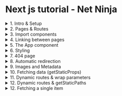 # Next js tutorial - Net Ninja
<details>
<summary>1. Intro & Setup</summary>

- ```npx create-next-app app-name```
</details>

<details>
<summary>2. Pages & Routes</summary>

- Routing is done automatically by Next, mirroring the file structure in the project.
- Each page is a react component inside the ```pages``` folder.
- Subfolders also are mirrored as routes in the application.
- ```index.js``` files are the default page for any given route/subfolder.

</details>

<details>
<summary>3. Import components</summary>
  
- Import syntax is the same as React:

~~~jsx
import Component from "../components/Component"
~~~
</details>

<details>
<summary>4. Linking between pages</summary>

- Client-side navigation is done throught the ```Link``` component and it runs on the browser. Different pages are loaded via JavaScript, instead of HTTP requests, resulting in a much quicker loading time.

~~~jsx
import Link from "next/link"
<Link href="/about">
    <h1>About</h1>
</Link>
~~~

- ```href``` values in a ```Link``` component correspond to its route, which follow the routing rules as seen in [2].

- **Code-splitting & pre-fetching**: By default, Next code-splits the application, so that only the JavaScript needed for the current page is served from the server. You can see it in action at ```Inspect > Network```. At production, Next also will pre-fetch any code needed for the current page in the background, decreasing its loading time. See more at https://web.dev/route-prefetching-in-nextjs/.

</details>

<details>
<summary>5. The App component</summary>

- In ```_app.js```, the ```App``` component takes as an argument the corresponding component of the current page (located at the ```pages``` folder, as seen in [2]).

~~~jsx
// @ _app.js
export default function App({ Component, pageProps }) {
  return (<Component {...pageProps} />)
}
~~~

- **Tip: Adding a Layout to all pages**

~~~jsx
// @ Layout.js
export default function Layout({ children }) {
  return (<>
    <Navbar/>
    {children}
    <Footer/>
  </>)
}
~~~

~~~jsx
// @ _app.js
export default function App({ Component, pageProps }) {
  return (<Layout><Component {...pageProps} /></Layout>)
}
~~~

~~~jsx
// @ index.js || someotherpage.js
export default function HomeOrSomeOtherName() {
  return (<Stuff/>)
}
~~~
</details>

<details>
<summary>6. Styling</summary>

- ***Global style sheet:***

~~~jsx
// @ _app.js
import '@/styles/globals.css'

export default function App({ Component, pageProps }) {
  return <Component {...pageProps} />
}
~~~

- ***Regular imports***

~~~javascript
import 'folder/file.css'

export default function _() {
  return </>
}
~~~

- ***CSS modules***

A CSS Module is a CSS file in which all class names are scoped locally by default.
See more at https://github.com/css-modules/css-modules.

~~~css
/* @ folder1/Component.module.css */
Style1{...}
Style2{...}
Style3{...}
~~~

~~~jsx
// @ folder2/Component.js
import styles from "folder1/Component.module.css"
export default function Component (){
    return(<>
        <div ClassName={styles.Style1}>Style 1</div>
        <div ClassName={styles.Style2}>Style 2</div>
        <div ClassName={styles.Style3}>Style 3</div>
        </>)
}
~~~

Once the component is rendered, the corresponding HTML element's name mirrors the file structure, followed by a random suffix. This way, you can safely repeat naming conventions without generating conflict in the final CSS file.

~~~html
<!-- Rendered HTML -->
<div class="Component_Style1_1Ecsu"/>
<div class="Component_Style2_4kYos"/>
<div class="Component_Style3_8i0mq"/>
~~~

~~~css
/* Rendered CSS */
Component_Style1_1Ecsu{...}
Component_Style2_4kYos{...}
Component_Style3_8i0mq{...}
~~~

*(!) Pure elements cannot be targeted in module-based CSS. To target pure elements, you will need to use a global stylesheet or a regular import.*
</details>

<details>

<summary>7. 404 page</summary>

- At the ```/pages``` folder, add a file called ```404.js```. Next will handle it automatically.
</details>

<details>

<summary>8. Automatic redirection</summary>

~~~jsx
// @ 404.js
const NotFound = () => {
  const router = useRouter()
  useEffect(()=>{
    setTimeOut(() => {
      router.go(-1)
    },3000)
  },[])
  return(<>404</>)
}
export default NotFound
~~~
</details>

<details>
<summary>9. Images and Metadata</summary>

- Next's ```Image``` component is as a replacement for the ```img``` element. ```Image``` comes with automatic responsiveness and lazy loading 
(See more at https://dev.to/dephraiim/lazy-loading-images-in-nextjs-3am8).
- See more at
  - https://nextjs.org/docs/api-reference/next/image
  - https://dev.to/dephraiim/lazy-loading-images-in-nextjs-3am8
  - https://www.youtube.com/watch?v=8viWcH5bUE4

~~~jsx
import Image from 'next/image'
export default function Page(){
  return(
    <Image src="/image.png" width={10} height={10}/>
  )
}
~~~


- Metadata can be placed inside the ```Head``` component.

~~~jsx
import Head from 'next/head'
export default function Page(){
  return(<>
    <Head>
      <title>Page's title</title>
      <meta name="keywords" content="something"/>
    </Head>
  </>)
}
~~~

</details>

<details>
<summary>10. Fetching data (getStaticProps)</summary>

- JSON Placeholder: https://jsonplaceholder.typicode.com (free fake API for tests)

- ```useEffect``` could be used to fetch data into a component. However, it's prefered that the content be pre-rendered in the server, so that the template has data in it.

- If you export a function called ```getStaticProps``` (Static Site Generation) from a page, Next.js will pre-render this page at build time using the props returned by getStaticProps (https://nextjs.org/docs/basic-features/data-fetching/get-static-props).

~~~jsx
export const getStaticProps = async ()=>{
  const res = await fetch ("https://jsonplaceholder.typicode.com/users")
  const data = await res.json()
  return {
    props:{users:data}
  }
}

export default function Home({users}) {
  return (<>
    <div>
      {users.map(user=>(
        <div key={user.id}>{user.name}</div>
      ))}
    </div>
  </>)
}
~~~

</details>

<details>
<summary>11. Dynamic routes & wrap parameters</summary>

- Since the routes mirror the file structure, next makes use of a square brackets syntax for its files (```[id].js```) to indicate that the route corresponds to a wrap parameter.

- Now, the ```Link``` component can be used for dynamic routing
~~~jsx
<Link href={"../users/"+{user.id}}>{user.name}}</Link>
// all routes in the form of "../users/{user.id}" will now be routed to the file [id].js. 
~~~

</details>

<details>
<summary>12. Dynamic routes & getStaticPaths</summary>

- If a page has Dynamic Routes and uses getStaticProps, it needs to define a list of paths to be statically generated.
When you export a function called ```getStaticPaths``` (Static Site Generation) from a page that uses dynamic routes, Next.js will statically pre-render all the paths specified by ```getStaticPaths```. (https://nextjs.org/docs/basic-features/data-fetching/get-static-paths)

~~~jsx
// pages/posts/[id].js

// Generates `/posts/1` and `/posts/2`
export async function getStaticPaths() {
  return {
    paths: [{ params: { id: '1' } }, { params: { id: '2' } }],
    fallback: false, // can also be true or 'blocking'
  }
}

// `getStaticPaths` requires using `getStaticProps`
export async function getStaticProps(context) {
  return {
    // Passed to the page component as props
    props: { post: {} },
  }
}

export default function Post({ post }) {
  // Render post...
}
~~~
</details>

<details>
<summary>12. Fetching a single item</summary>

~~~jsx
export const getStaticPaths = async ()=>{
    const res = await fetch("https://jsonplaceholder.typicode.com/users")
    const data = await res.json()
    const paths = data.map(user=>{
        return {params:{id:user.id.toString()}}
    })
    return {
        paths:paths,
        fallback:false
    }
}

export const getStaticProps = async (context)=>{
    const id = context.params.id
    const res = await fetch("https://jsonplaceholder.typicode.com/users/"+id)
    const data = await res.json()
    return{
        props:{user:data}
    }
}
const Details = ({user}) => {
    return ( 
        <div>
            User: {user.name}<br/>
            Username: {user.username}<br/>
            E-mail: {user.email}<br/>
        </div>
     );
}
 
export default Details;
~~~
</details>
